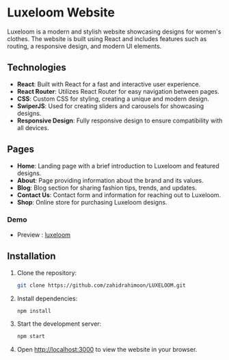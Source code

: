 # Luxeloom Website

Luxeloom is a modern and stylish website showcasing designs for women's clothes. The website is built using React and includes features such as routing, a responsive design, and modern UI elements.

## Technologies

- **React**: Built with React for a fast and interactive user experience.
- **React Router**: Utilizes React Router for easy navigation between pages.
- **CSS**: Custom CSS for styling, creating a unique and modern design.
- **SwiperJS**: Used for creating sliders and carousels for showcasing designs.
- **Responsive Design**: Fully responsive design to ensure compatibility with all devices.

## Pages

- **Home**: Landing page with a brief introduction to Luxeloom and featured designs.
- **About**: Page providing information about the brand and its values.
- **Blog**: Blog section for sharing fashion tips, trends, and updates.
- **Contact Us**: Contact form and information for reaching out to Luxeloom.
- **Shop**: Online store for purchasing Luxeloom designs.

### Demo 
 - Preview : [luxeloom](luxeloom.netlify.app)
  

## Installation

1. Clone the repository:

   ```bash
   git clone https://github.com/zahidrahimoon/LUXELOOM.git
   ```

2. Install dependencies:

   ```bash
   npm install
   ```

3. Start the development server:

   ```bash
   npm start
   ```

4. Open [http://localhost:3000](http://localhost:3000) to view the website in your browser.
